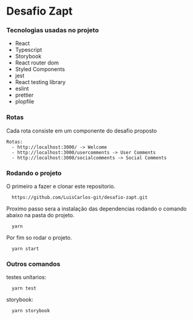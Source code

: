 #  Desafio Zapt

  ### Tecnologias usadas no projeto
  - React
  - Typescript
  - Storybook
  - React router dom
  - Styled Components
  - jest
  - React testing library
  - eslint
  - prettier
  - plopfile

  ### Rotas
  Cada rota consiste em um componente do desafio proposto
    
    Rotas: 
      - http://localhost:3000/ -> Welcome
      - http://localhost:3000/usercomments -> User Comments
      - http://localhost:3000/socialcomments -> Social Comments

  ### Rodando o projeto  

  O primeiro a fazer e clonar este repositorio.
  
      https://github.com/LuisCarlos-git/desafio-zapt.git
  
  Proximo passo sera a instalação das dependencias rodando o comando abaixo na pasta do projeto.

      yarn

  Por fim so rodar o projeto.

      yarn start



  ### Outros comandos
      
  testes unítarios: 
      
      yarn test
  
  storybook: 
      
      yarn storybook